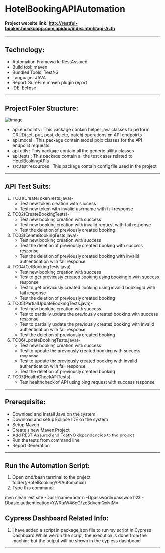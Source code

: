 # HotelBookingAPIAutomation

#### Project website link: http://restful-booker.herokuapp.com/apidoc/index.html#api-Auth <br>
-----------------------------------------------------------
## Technology: <br>
* Automation Framework: RestAssured <br>
* Build tool: maven <br>
* Bundled Tools: TestNG
* Language: JAVA <br>
* Report: SureFire maven plugin report <br>
* IDE: Eclipse <br>

----------------------------------------------------------

## Project Foler Structure: <br>

![image](https://github.com/anshikagupta1790/AnshikaGupta-GM-Assignment/assets/66030634/505cca5e-46cc-49dc-b155-a77957aad41c)

* api.endpoints : This package contain helper java classes to perform CRUD(get, put, post, delete, patch) operations on API endpoints
* api.model : This package contain model pojo classes for the API endpoint requests
* api.utils : This package contain all the generic utility classes 
* api.tests : This package contain all the test cases related to HotelBookingAPIs
* src.test.resources : This package contain config file used in the project
----------------------------------------------------------

## API Test Suits:<br>
1. TC01(CreateTokenTests.java)-
   - Test new token creation with success
   - Test new token with invalid username with fail response
2. TC02(CreateBookingTests)-
   - Test new booking creation with success
   - Test new booking creation with invalid request with fail response
   - Test the deletion of previously created booking
3. TC03(DeleteBookingTests.java)-
   - Test new booking creation with success
   - Test the deletion of previously created booking with success response
   - Test the deletion of previously created booking with invalid authentication with fail response
4. TC04(GetBookingTests.java)-
   - Test new booking creation with success
   - Test to get previously created booking using bookingId with success response
   - Test to get previously created booking using invalid bookingId with fail response
   - Test the deletion of previously created booking
5. TC05(PartialUpdateBookingTests.java)-
   - Test new booking creation with success
   - Test to partially update the previously created booking with success response
   - Test to partially update the previously created booking with invalid authentication with fail response
   - Test the deletion of previously created booking
6. TC06(UpdateBookingTests.java)-
    - Test new booking creation with success
    - Test to update the previously created booking with success response
    - Test to update the previously created booking with invalid authentication with fail response
    - Test the deletion of previously created booking
7. TC07(HealthCheckAPITests)-
    - Test healthcheck of API using ping request with success response

----------------------------------------------------------

## Prerequisite:
* Download and Install Java on the system
* Download and setup Eclipse IDE on the system
* Setup Maven
* Create a new Maven Project
* Add REST Assured and TestNG dependencies to the project
* Run the tests from command line
* Report Generation

----------------------------------------------------------

## Run the Automation Script:
1. Open cmd/bash terminal to the project folder(/HotelBookingAPIAutomation)
2. Type this command:
   
mvn clean test site -Dusername=admin -Dpassword=password123 -Dbasic.authentication=YWRtaW46cGFzc3dvcmQxMjM=



## Cypress Dashboard Related Info:<br>
1. I have added a script in package.json file to run my script in Cypress Dashboard.While we run the script, the execution is done from the machine but the output will be shown in the cypress dashboard <br>

----------------------------------------------------------
